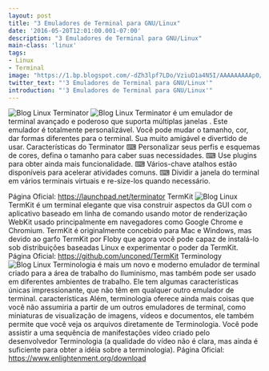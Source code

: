 ```yaml
---
layout: post
title: "3 Emuladores de Terminal para GNU/Linux"
date: '2016-05-20T12:01:00.001-07:00'
description: "3 Emuladores de Terminal para GNU/Linux"
main-class: 'linux'
tags:
- Linux
- Terminal
image: "https://1.bp.blogspot.com/-dZh3lpf7LDo/VziuD1a4N5I/AAAAAAAAAp0/zdjiRqmi1kc3f3jZATKWXKwLfR0pVLDgwCLcB/s72-c/3%2BEmuladores%2Bde%2BTerminal%2Bpara%2BGNULinux.jpg"
twitter_text: "'3 Emuladores de Terminal para GNU/Linux'"
introduction: "'3 Emuladores de Terminal para GNU/Linux'"
---
```

![Blog Linux](https://1.bp.blogspot.com/-dZh3lpf7LDo/VziuD1a4N5I/AAAAAAAAAp0/zdjiRqmi1kc3f3jZATKWXKwLfR0pVLDgwCLcB/s1600/3%2BEmuladores%2Bde%2BTerminal%2Bpara%2BGNULinux.jpg "Blog Linux")
Terminator
![Blog Linux](https://2.bp.blogspot.com/-cIwGK03wRe8/VziuerZGKbI/AAAAAAAAAp4/xKTdU_xd13IIieCPIWt5ztOkmuUCgyU0QCLcB/s400/Terminator-Emulator-620x350.jpeg "Blog Linux")
Terminator é um emulador de terminal avançado e poderoso que suporta múltiplas janelas . Este emulador é totalmente personalizável. Você pode mudar o tamanho, cor, dar formas diferentes para o terminal. Sua muito amigável e divertido de usar.
Características do Terminator
 ⌨ Personalizar seus perfis e esquemas de cores, defina o tamanho para caber suas necessidades.
 ⌨ Use plugins para obter ainda mais funcionalidade.
 ⌨ Vários-chave atalhos estão disponíveis para acelerar atividades comuns.
 ⌨ Dividir a janela do terminal em vários terminais virtuais e re-size-los quando necessário.
 
Página Oficial: https://launchpad.net/terminator
TermKit
![Blog Linux](https://2.bp.blogspot.com/-EUiHXrlVYgY/VziuesrasdI/AAAAAAAAAqA/pzAin4J6EL4JX3BCv5CRHPxn8cdR96tRwCLcB/s400/TermKit-Terminal-575x450.jpeg "Blog Linux")
TermKit é um terminal elegante que visa construir aspectos da GUI com o aplicativo baseado em linha de comando usando motor de renderização WebKit usado principalmente em navegadores como Google Chrome e Chromium. TermKit é originalmente concebido para Mac e Windows, mas devido ao garfo TermKit por Floby que agora você pode capaz de instalá-lo sob distribuições baseadas Linux e experimentar o poder da TermKit.
Página Oficial: https://github.com/unconed/TermKit
Terminology
![Blog Linux](https://2.bp.blogspot.com/-tBDIuURjeF0/Vziues6N8FI/AAAAAAAAAp8/_7ViyhGqLHoJCsQFg8ALTYInNsxP0rQaQCLcB/s400/terminology.jpg "Blog Linux")
Terminologia é mais um novo e moderno emulador de terminal criado para a área de trabalho do Iluminismo, mas também pode ser usado em diferentes ambientes de trabalho. Ele tem algumas características únicas impressionante, que não têm em qualquer outro emulador de terminal.
características Além, terminologia oferece ainda mais coisas que você não assumiria a partir de um outros emuladores de terminal, como miniaturas de visualização de imagens, vídeos e documentos, ele também permite que você veja os arquivos diretamente de Terminologia.
Você pode assistir a uma sequência de manifestações vídeo criado pelo desenvolvedor Terminologia (a qualidade do vídeo não é clara, mas ainda é suficiente para obter a idéia sobre a terminologia).
Página Oficial: https://www.enlightenment.org/download
